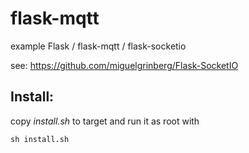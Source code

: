 # flask-mqtt
example Flask / flask-mqtt / flask-socketio

see: https://github.com/miguelgrinberg/Flask-SocketIO

## Install:

copy _install.sh_ to target and run it as root with
```
sh install.sh
```
